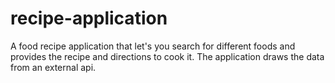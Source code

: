 # recipe-application
A food recipe application that let's you search for different foods and provides the recipe and directions to cook it. The application draws the data from an external api.
